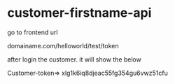 # customer-firstname-api

go to frontend url 

domainame.com/helloworld/test/token

after login the customer. it will show the below

Customer-token=> xlg1k6iq8djeac55fg354gu6vwz51cfu

